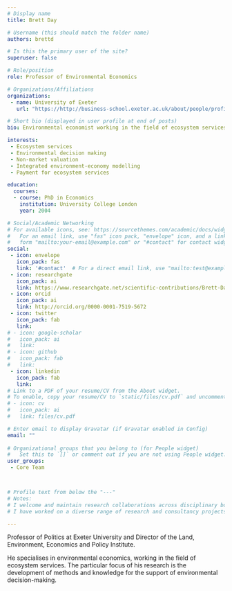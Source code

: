 ```yaml
---
# Display name
title: Brett Day

# Username (this should match the folder name)
authors: brettd

# Is this the primary user of the site?
superuser: false

# Role/position 
role: Professor of Environmental Economics

# Organizations/Affiliations
organizations:
 - name: University of Exeter
   url: "https://http://business-school.exeter.ac.uk/about/people/profile/index.php?web_id=Brett_Day" 

# Short bio (displayed in user profile at end of posts)
bio: Environmental economist working in the field of ecosystem services.

interests:
 - Ecosystem services
 - Environmental decision making
 - Non-market valuation
 - Integrated environment-economy modelling
 - Payment for ecosystem services

education:
  courses:
  - course: PhD in Economics
    institution: University College London
    year: 2004

# Social/Academic Networking
# For available icons, see: https://sourcethemes.com/academic/docs/widgets/#icons
#   For an email link, use "fas" icon pack, "envelope" icon, and a link in the
#   form "mailto:your-email@example.com" or "#contact" for contact widget.
social:
 - icon: envelope
   icon_pack: fas
   link: '#contact'  # For a direct email link, use "mailto:test@example.org".
 - icon: researchgate
   icon_pack: ai
   link: https://www.researchgate.net/scientific-contributions/Brett-Day-12559278
 - icon: orcid
   icon_pack: ai
   link: http://orcid.org/0000-0001-7519-5672
 - icon: twitter
   icon_pack: fab
   link: 
# - icon: google-scholar
#   icon_pack: ai
#   link: 
# - icon: github
#   icon_pack: fab
#   link: 
 - icon: linkedin
   icon_pack: fab
   link: 
# Link to a PDF of your resume/CV from the About widget.
# To enable, copy your resume/CV to `static/files/cv.pdf` and uncomment the lines below.  
# - icon: cv
#   icon_pack: ai
#   link: files/cv.pdf

# Enter email to display Gravatar (if Gravatar enabled in Config)
email: ""
  
# Organizational groups that you belong to (for People widget)
#   Set this to `[]` or comment out if you are not using People widget.  
user_groups: 
 - Core Team



# Profile text from below the "---"
# Notes:
# I welcome and maintain research collaborations across disciplinary boundaries, ranging from computer science to philosphy of science, from psychology to mathematics. 
# I have worked on a diverse range of research and consultancy projects, including such special topics such as investor sentiment, security behaviour, civil aerospace R&D support schemes, air transport CO2 emissions, venture capital, the exploitation of social science research, and airport slot allocation rulings. 

---
```

Professor of Politics at Exeter University and Director of the Land, Environment, Economics and Policy Institute.

He specialises in environmental economics, working in the field of ecosystem services. The particular focus of his research is the development of methods and knowledge for the support of environmental decision-making. 




